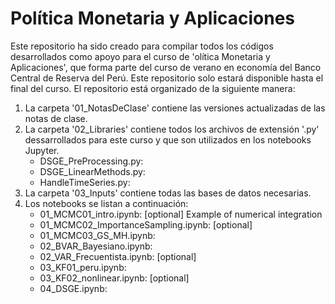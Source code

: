 # Política Monetaria y Aplicaciones
Este repositorio ha sido creado para compilar todos los códigos desarrollados como apoyo para el curso de 'olítica Monetaria y Aplicaciones', que forma parte del curso de verano en economía del Banco Central de Reserva del Perú. Este repositorio solo estará disponible hasta el final del curso.
El repositorio está organizado de la siguiente manera:
1. La carpeta '01_NotasDeClase' contiene las versiones actualizadas de las notas de clase.
2. La carpeta '02_Libraries' contiene todos los archivos de extensión '.py' dessarrollados para este curso y que son utilizados en los notebooks Jupyter.
   * DSGE_PreProcessing.py:
   * DSGE_LinearMethods.py:
   * HandleTimeSeries.py:
3. La carpeta '03_Inputs' contiene todas las bases de datos necesarias.
4. Los notebooks se listan a continuación:
   * 01_MCMC01_intro.ipynb: [optional] Example of numerical integration
   * 01_MCMC02_ImportanceSampling.ipynb: [optional] 
   * 01_MCMC03_GS_MH.ipynb: 
   * 02_BVAR_Bayesiano.ipynb:
   * 02_VAR_Frecuentista.ipynb: [optional] 
   * 03_KF01_peru.ipynb:
   * 03_KF02_nonlinear.ipynb: [optional] 
   * 04_DSGE.ipynb: 
